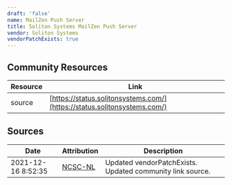 ```yaml
---
draft: 'false'
name: MailZen Push Server
title: Soliton Systems MailZen Push Server
vendor: Soliton Systems
vendorPatchExists: true
---
```



## Community Resources
| Resource | Link |
| --- | --- |
| source | [https://status.solitonsystems.com/](https://status.solitonsystems.com/) |


## Sources
| Date | Attribution | Description |
| --- | --- | --- |
| 2021-12-16 8:52:35 | [NCSC-NL](https://github.com/NCSC-NL/log4shell/blob/main/software/README.md) | Updated vendorPatchExists. Updated community link source.  |
